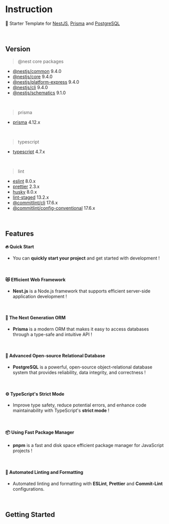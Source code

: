 # Instruction

🚀 Starter Template for [NestJS](https://nestjs.com/), [Prisma](https://www.prisma.io/) and [PostgreSQL](https://www.postgresql.org/)

<br>

## Version
> @nest core packages
- [@nestjs/common](https://www.npmjs.com/package/@nestjs/common) 9.4.0
- [@nestjs/core](https://www.npmjs.com/package/@nestjs/core) 9.4.0
- [@nestjs/platform-express](https://www.npmjs.com/package/@nestjs/platform-express) 9.4.0
- [@nestjs/cli](https://www.npmjs.com/package/@nestjs/cli) 9.4.0
- [@nestjs/schematics](https://www.npmjs.com/package/@nestjs/schematics) 9.1.0

<br>

> prisma
- [prisma](https://github.com/prisma/prisma) 4.12.x

<br>

> typescript
- [typescript](https://github.com/microsoft/TypeScript) 4.7.x

<br>

> lint
- [eslint](https://github.com/eslint/eslint) 8.0.x
- [prettier](https://github.com/prettier/prettier) 2.3.x
- [husky](https://github.com/typicode/husky) 8.0.x
- [lint-staged](https://github.com/okonet/lint-staged) 13.2.x
- [@commitlint/cli](https://www.npmjs.com/package/@commitlint/cli) 17.6.x
- [@commitlint/config-conventional](https://www.npmjs.com/package/@commitlint/config-conventional) 17.6.x

<br>

## Features
#### 🔥 Quick Start
- You can **quickly start your project** and get started with development !
<br>

#### 😻 Efficient Web Framework
- **Nest.js** is a Node.js framework that supports efficient server-side application development !
<br>

#### 🔷 The Next Generation ORM
- **Prisma** is a modern ORM that makes it easy to access databases through a type-safe and intuitive API !
<br>

#### 🐘 Advanced Open-source Relational Database
- **PostgreSQL** is a powerful, open-source object-relational database system that provides reliability, data integrity, and correctness !
<br>

#### ⚙️ TypeScript's Strict Mode
- Improve type safety, reduce potential errors, and enhance code maintainability with TypeScript's **strict mode** !
<br>

#### 📦 Using Fast Package Manager
- **pnpm** is a fast and disk space efficient package manager for JavaScript projects !
<br>

#### 🚛 Automated Linting and Formatting
- Automated linting and formatting with **ESLint**, **Prettier** and **Commit-Lint** configurations.
<br>

## Getting Started
